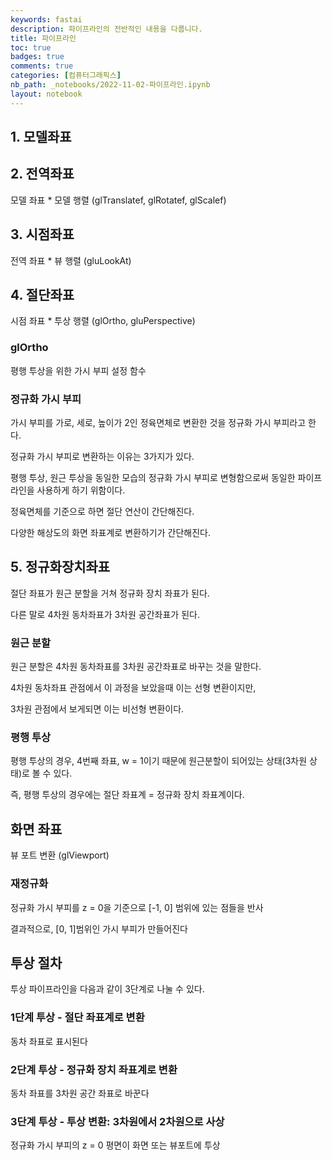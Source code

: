 ```yaml
---
keywords: fastai
description: 파이프라인의 전반적인 내용을 다룹니다.
title: 파이프라인
toc: true 
badges: true
comments: true
categories: [컴퓨터그래픽스]
nb_path: _notebooks/2022-11-02-파이프라인.ipynb
layout: notebook
---
```


<!--
#################################################
### THIS FILE WAS AUTOGENERATED! DO NOT EDIT! ###
#################################################
# file to edit: _notebooks/2022-11-02-파이프라인.ipynb
-->

<div class="container" id="notebook-container">
        
<div class="cell border-box-sizing text_cell rendered"><div class="inner_cell">
<div class="text_cell_render border-box-sizing rendered_html">
<h2 id="1.-&#47784;&#45944;&#51340;&#54364;">1. &#47784;&#45944;&#51340;&#54364;<a class="anchor-link" href="#1.-&#47784;&#45944;&#51340;&#54364;"> </a></h2>
</div>
</div>
</div>
<div class="cell border-box-sizing text_cell rendered"><div class="inner_cell">
<div class="text_cell_render border-box-sizing rendered_html">
<h2 id="2.-&#51204;&#50669;&#51340;&#54364;">2. &#51204;&#50669;&#51340;&#54364;<a class="anchor-link" href="#2.-&#51204;&#50669;&#51340;&#54364;"> </a></h2><p>모델 좌표 * 모델 행렬 (glTranslatef, glRotatef, glScalef)</p>

</div>
</div>
</div>
<div class="cell border-box-sizing text_cell rendered"><div class="inner_cell">
<div class="text_cell_render border-box-sizing rendered_html">
<h2 id="3.-&#49884;&#51216;&#51340;&#54364;">3. &#49884;&#51216;&#51340;&#54364;<a class="anchor-link" href="#3.-&#49884;&#51216;&#51340;&#54364;"> </a></h2><p>전역 좌표 * 뷰 행렬 (gluLookAt)</p>

</div>
</div>
</div>
<div class="cell border-box-sizing text_cell rendered"><div class="inner_cell">
<div class="text_cell_render border-box-sizing rendered_html">
<h2 id="4.-&#51208;&#45800;&#51340;&#54364;">4. &#51208;&#45800;&#51340;&#54364;<a class="anchor-link" href="#4.-&#51208;&#45800;&#51340;&#54364;"> </a></h2><p>시점 좌표 * 투상 행렬 (glOrtho, gluPerspective)</p>
<h3 id="glOrtho">glOrtho<a class="anchor-link" href="#glOrtho"> </a></h3><p>평행 투상을 위한 가시 부피 설정 함수</p>
<h3 id="&#51221;&#44508;&#54868;-&#44032;&#49884;-&#48512;&#54588;">&#51221;&#44508;&#54868; &#44032;&#49884; &#48512;&#54588;<a class="anchor-link" href="#&#51221;&#44508;&#54868;-&#44032;&#49884;-&#48512;&#54588;"> </a></h3><p>가시 부피를 가로, 세로, 높이가 2인 정육면체로 변환한 것을 정규화 가시 부피라고 한다.</p>
<p>정규화 가시 부피로 변환하는 이유는 3가지가 있다.</p>
<p>평행 투상, 원근 투상을 동일한 모습의 정규화 가시 부피로 변형함으로써 동일한 파이프라인을 사용하게 하기 위함이다.</p>
<p>정육면체를 기준으로 하면 절단 연산이 간단해진다.</p>
<p>다양한 해상도의 화면 좌표계로 변환하기가 간단해진다.</p>

</div>
</div>
</div>
<div class="cell border-box-sizing text_cell rendered"><div class="inner_cell">
<div class="text_cell_render border-box-sizing rendered_html">
<h2 id="5.-&#51221;&#44508;&#54868;&#51109;&#52824;&#51340;&#54364;">5. &#51221;&#44508;&#54868;&#51109;&#52824;&#51340;&#54364;<a class="anchor-link" href="#5.-&#51221;&#44508;&#54868;&#51109;&#52824;&#51340;&#54364;"> </a></h2><p>절단 좌표가 원근 분할을 거쳐 정규화 장치 좌표가 된다.</p>
<p>다른 말로 4차원 동차좌표가 3차원 공간좌표가 된다.</p>
<h3 id="&#50896;&#44540;-&#48516;&#54624;">&#50896;&#44540; &#48516;&#54624;<a class="anchor-link" href="#&#50896;&#44540;-&#48516;&#54624;"> </a></h3><p>원근 분할은 4차원 동차좌표를 3차원 공간좌표로 바꾸는 것을 말한다.</p>
<p>4차원 동차좌표 관점에서 이 과정을 보았을때 이는 선형 변환이지만,</p>
<p>3차원 관점에서 보게되면 이는 비선형 변환이다.</p>
<h3 id="&#54217;&#54665;-&#53804;&#49345;">&#54217;&#54665; &#53804;&#49345;<a class="anchor-link" href="#&#54217;&#54665;-&#53804;&#49345;"> </a></h3><p>평행 투상의 경우, 4번째 좌표, w = 1이기 때문에 원근분할이 되어있는 상태(3차원 상태)로 볼 수 있다.</p>
<p>즉, 평행 투상의 경우에는 절단 좌표계 = 정규화 장치 좌표계이다.</p>

</div>
</div>
</div>
<div class="cell border-box-sizing text_cell rendered"><div class="inner_cell">
<div class="text_cell_render border-box-sizing rendered_html">
<h2 id="&#54868;&#47732;-&#51340;&#54364;">&#54868;&#47732; &#51340;&#54364;<a class="anchor-link" href="#&#54868;&#47732;-&#51340;&#54364;"> </a></h2><p>뷰 포트 변환 (glViewport)</p>
<h3 id="&#51116;&#51221;&#44508;&#54868;">&#51116;&#51221;&#44508;&#54868;<a class="anchor-link" href="#&#51116;&#51221;&#44508;&#54868;"> </a></h3><p>정규화 가시 부피를 z = 0을 기준으로 [-1, 0] 범위에 있는 점들을 반사</p>
<p>결과적으로, [0, 1]범위인 가시 부피가 만들어진다</p>

</div>
</div>
</div>
<div class="cell border-box-sizing text_cell rendered"><div class="inner_cell">
<div class="text_cell_render border-box-sizing rendered_html">
<h2 id="&#53804;&#49345;-&#51208;&#52264;">&#53804;&#49345; &#51208;&#52264;<a class="anchor-link" href="#&#53804;&#49345;-&#51208;&#52264;"> </a></h2><p>투상 파이프라인을 다음과 같이 3단계로 나눌 수 있다.</p>
<h3 id="1&#45800;&#44228;-&#53804;&#49345;---&#51208;&#45800;-&#51340;&#54364;&#44228;&#47196;-&#48320;&#54872;">1&#45800;&#44228; &#53804;&#49345; - &#51208;&#45800; &#51340;&#54364;&#44228;&#47196; &#48320;&#54872;<a class="anchor-link" href="#1&#45800;&#44228;-&#53804;&#49345;---&#51208;&#45800;-&#51340;&#54364;&#44228;&#47196;-&#48320;&#54872;"> </a></h3><p>동차 좌표로 표시된다</p>
<h3 id="2&#45800;&#44228;-&#53804;&#49345;---&#51221;&#44508;&#54868;-&#51109;&#52824;-&#51340;&#54364;&#44228;&#47196;-&#48320;&#54872;">2&#45800;&#44228; &#53804;&#49345; - &#51221;&#44508;&#54868; &#51109;&#52824; &#51340;&#54364;&#44228;&#47196; &#48320;&#54872;<a class="anchor-link" href="#2&#45800;&#44228;-&#53804;&#49345;---&#51221;&#44508;&#54868;-&#51109;&#52824;-&#51340;&#54364;&#44228;&#47196;-&#48320;&#54872;"> </a></h3><p>동차 좌표를 3차원 공간 좌표로 바꾼다</p>
<h3 id="3&#45800;&#44228;-&#53804;&#49345;---&#53804;&#49345;-&#48320;&#54872;:-3&#52264;&#50896;&#50640;&#49436;-2&#52264;&#50896;&#51004;&#47196;-&#49324;&#49345;">3&#45800;&#44228; &#53804;&#49345; - &#53804;&#49345; &#48320;&#54872;: 3&#52264;&#50896;&#50640;&#49436; 2&#52264;&#50896;&#51004;&#47196; &#49324;&#49345;<a class="anchor-link" href="#3&#45800;&#44228;-&#53804;&#49345;---&#53804;&#49345;-&#48320;&#54872;:-3&#52264;&#50896;&#50640;&#49436;-2&#52264;&#50896;&#51004;&#47196;-&#49324;&#49345;"> </a></h3><p>정규화 가시 부피의 z = 0 평면이 화면 또는 뷰포트에 투상</p>

</div>
</div>
</div>
</div>
 

